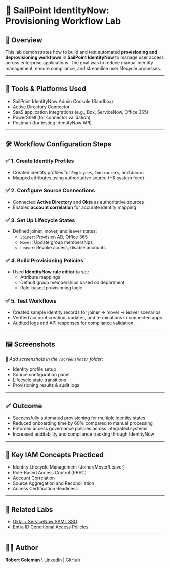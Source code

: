 # 🔄 SailPoint IdentityNow: Provisioning Workflow Lab

## 📘 Overview
This lab demonstrates how to build and test automated **provisioning and deprovisioning workflows** in **SailPoint IdentityNow** to manage user access across enterprise applications. The goal was to reduce manual identity management, ensure compliance, and streamline user lifecycle processes.

---

## 🧰 Tools & Platforms Used
- SailPoint IdentityNow Admin Console (Sandbox)
- Active Directory Connector
- SaaS application integrations (e.g., Box, ServiceNow, Office 365)
- PowerShell (for connector validation)
- Postman (for testing IdentityNow API)

---

## 🛠️ Workflow Configuration Steps

### ✅ 1. Create Identity Profiles
- Created identity profiles for `Employees`, `Contractors`, and `Admins`
- Mapped attributes using authoritative source (HR system feed)

### ✅ 2. Configure Source Connections
- Connected **Active Directory** and **Okta** as authoritative sources
- Enabled **account correlation** for accurate identity mapping

### ✅ 3. Set Up Lifecycle States
- Defined joiner, mover, and leaver states:
  - `Joiner`: Provision AD, Office 365
  - `Mover`: Update group memberships
  - `Leaver`: Revoke access, disable accounts

### ✅ 4. Build Provisioning Policies
- Used **IdentityNow rule editor** to set:
  - Attribute mappings
  - Default group memberships based on department
  - Role-based provisioning logic

### ✅ 5. Test Workflows
- Created sample identity records for joiner → mover → leaver scenarios
- Verified account creation, updates, and terminations in connected apps
- Audited logs and API responses for compliance validation

---

## 🖼️ Screenshots
📌 _Add screenshots in the `/screenshots/` folder_:
- Identity profile setup
- Source configuration panel
- Lifecycle state transitions
- Provisioning results & audit logs

---

## ✅ Outcome
- Successfully automated provisioning for multiple identity states
- Reduced onboarding time by 60% compared to manual processing
- Enforced access governance policies across integrated systems
- Increased auditability and compliance tracking through IdentityNow

---

## 🧠 Key IAM Concepts Practiced
- Identity Lifecycle Management (Joiner/Mover/Leaver)
- Role-Based Access Control (RBAC)
- Account Correlation
- Source Aggregation and Reconciliation
- Access Certification Readiness

---

## 📎 Related Labs
- [Okta + ServiceNow SAML SSO](../Okta-ServiceNow-SSO/)
- [Entra ID Conditional Access Policies](../EntraID-ConditionalAccess/)

---

## 👨‍💻 Author
**Robert Coleman**  \\
[LinkedIn](https://www.linkedin.com/in/roberthcoleman/)  |  [GitHub](https://github.com/roberthcoleman)
